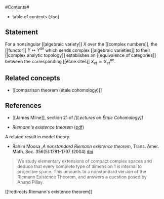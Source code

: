 
#Contents#
* table of contents
{:toc}

## Statement

For a nonsingular [[algebraic variety]] $X$ over the [[complex numbers]], the [[functor]] $Y \mapsto Y^{an}$ which sends complex  [[algebraic varieties]] to their [[complex analytic topology]] establishes an [[equivalence of categories]] between the corresponding [[étale sites]] $X_{et} \simeq X^{an}_{et}$.

## Related concepts

* [[comparison theorem (étale cohomology)]]

## References

* [[James Milne]], section 21 of _[[Lectures on Étale Cohomology]]_

* _Riemann's existence theorem_ ([pdf](http://www.math.uci.edu/~mfried/booklist-ret/chpret4-firsthalf.pdf))

A related result in model theory:

* Rahim Moosa ,_A nonstandard Riemann existence theorem_, Trans. Amer. Math. Soc. 356(5):1781–1797 (2004) [doi](https://doi.org/10.1090/S0002-9947-04-03559-7) 

> We study elementary extensions of compact complex spaces and deduce that every complete type of dimension $1$ is internal to projective space. This amounts to a nonstandard version of the Riemann Existence Theorem, and answers a question posed by Anand Pillay.

[[!redirects Riemann's existence theorem]]

